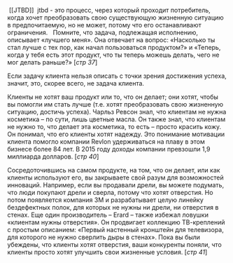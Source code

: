  [[JTBD]]
 jtbd - это процесс, через который проходит потребитель, когда хочет преобразовать свою существующую жизненную ситуацию в предпочитаемую, но не может, потому что его останавливают ограничения.
 
Помните, что задача, подлежащая исполнению, описывает «лучшего меня». Она отвечает на вопрос: «Насколько ты стал лучше с тех пор, как начал пользоваться продуктом?» и «Теперь, когда у тебя есть этот продукт, что ты теперь можешь делать, чего не мог делать раньше?» [*стр 37*] 

Если задачу клиента нельзя описать с точки зрения достижения успеха, значит, это, скорее всего, не задача клиента.

Клиенты не хотят ваш продукт или то, что он делает; они хотят, чтобы вы помогли им стать лучше (т.е. хотят преобразовать свою жизненную ситуацию, достичь успеха). Чарльз Ревсон знал, что клиентам не нужна косметика – по сути, лишь цветные масла. Он также знал, что клиентам не нужно то, что делает эта косметика, то есть – просто красить кожу.
Он понимал, что его клиенты хотят надежду. Это понимание мотивации клиента помогло компании Revlon удерживаться на плаву в этом бизнесе более 84 лет. В 2015 году доходы компании превзошли 1,9 миллиарда долларов. [*стр 40*]

Сосредоточившись на самом продукте, на том, что он делает, или как клиенты используют его, вы закрываете свой разум для возможностей инноваций. Например, если вы продавали дрели, вы можете подумать, что люди покупают дрели и сверла, потому что хотят отверстия. Но потом появляется компания 3M и разрабатывает целую линейку бездефектных полок, для которых не нужны ни дрели, ни отверстия в стенах. Еще один производитель – Erard – также избежал ловушки «клиентам нужны отверстия». Он продвигает коллекцию ТВ-креплений с простым описанием: «Первый настенный кронштейн для телевизора, для которого не нужно сверлить дыры в стенах». Пока вы были убеждены, что клиенты хотят отверстия, ваши конкуренты поняли, что клиенты просто хотят улучшить свои жизненные условия. [*стр 41*]




